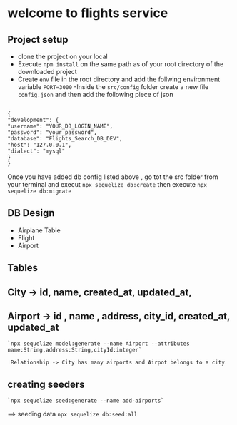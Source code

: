 # welcome to flights service

## Project setup

- clone the project on your local
- Execute `npm install` on the same path as of your root directory of the downloaded project
- Create `env` file in the root directory and add the follwing environment variable
  `PORT=3000`
  -Inside the `src/config` folder create a new file `config.json` and then add the following
  piece of json

```

{
"development": {
"username": "YOUR_DB_LOGIN_NAME",
"password": "your_password",
"database": "Flights_Search_DB_DEV",
"host": "127.0.0.1",
"dialect": "mysql"
}
}
```

Once you have added db config listed above , go tot the src folder from your terminal and execut `npx sequelize db:create` then execute `npx sequelize db:migrate`

## DB Design

- Airplane Table
- Flight
- Airport

## Tables

## City -> id, name, created_at, updated_at,

## Airport -> id , name , address, city_id, created_at, updated_at

    `npx sequelize model:generate --name Airport --attributes name:String,address:String,cityId:integer`

     Relationship -> City has many airports and Airpot belongs to a city

## creating seeders

    `npx sequelize seed:generate --name add-airports`

==> seeding data
`npx sequelize db:seed:all`
